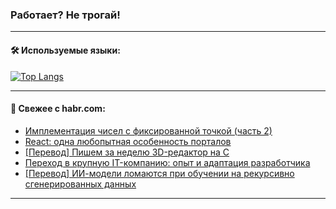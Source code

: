 ### Работает? Не трогай!

---
<!--
#### 🛠️ Technical stack:

![Java](https://img.shields.io/badge/Java-informational?logo=Oracle&style=flat&logoColor=white&color=FF4500)
![Kotlin](https://img.shields.io/badge/Kotlin-informational?logo=Kotlin&style=flat&logoColor=white&color=774D97)
![TS](https://img.shields.io/badge/TypeScript-informational?logo=typeScript&style=flat&logoColor=black&color=017acc)
![Python](https://img.shields.io/badge/Python-informational?logo=Python&style=flat&logoColor=black&color=ffdd54) <br>
![Spring](https://img.shields.io/badge/Spring-informational?logo=Spring&style=flat&logoColor=white&color=6DB33F) 
![SpringBoot](https://img.shields.io/badge/SpringBoot-informational?logo=SpringBoot&style=flat&logoColor=white&color=6DB33F)
![Nest](https://img.shields.io/badge/NestJS-informational?logo=NestJS&style=flat&logoColor=white&color=E0234E) 
![NodeJS](https://img.shields.io/badge/NodeJS-informational?logo=node.js&style=flat&logoColor=white&color=70A760)<br>
![PostgreSQL](https://img.shields.io/badge/PostgreSQL-informational?logo=PostgreSQL&style=flat&logoColor=white&color=DAA520)
![MongoDB](https://img.shields.io/badge/MongoDB-informational?logo=MongoDB&style=flat&logoColor=white&color=870000)
![Apache](https://img.shields.io/badge/Apache-informational?logo=apache&style=flat&logoColor=white&color=f74e28)

___ 
-->

#### 🛠️ Используемые языки:

[![Top Langs](https://github-readme-stats-u2qms2cxw-advtsettinggmailcoms-projects.vercel.app/api/top-langs/?username=zloylis&langs_count=10&hide_title=true&title_color=e6edf3&size_weight=0.5&count_weight=0.5&layout=compact&hide_progress=true&hide_border=true&theme=dracula)](https://github.com/zloylis)

<!---


####  :octocat:&nbsp;&nbsp; Статистика:

![GitHub stats](https://github-readme-stats-u2qms2cxw-advtsettinggmailcoms-projects.vercel.app/api?username=zloylis&show_icons=true&hide_border=true&theme=dracula&title_color=e6edf3&include_all_commits=true&count_private=true&hide_rank=false&hide_title=true&rank_icon=github)
-->
---

#### 💬 Свежее с habr.com:

<!-- BLOG-POST-LIST:START -->
- [Имплементация чисел с фиксированной точкой &lpar;часть 2&rpar;](https://habr.com/ru/articles/832258/?utm_source=habrahabr&utm_medium=rss&utm_campaign=832258)
- [React: одна любопытная особенность порталов](https://habr.com/ru/companies/timeweb/articles/828816/?utm_source=habrahabr&utm_medium=rss&utm_campaign=828816)
- [[Перевод] Пишем за неделю 3D-редактор на C](https://habr.com/ru/companies/ruvds/articles/832168/?utm_source=habrahabr&utm_medium=rss&utm_campaign=832168)
- [Переход в крупную IT-компанию: опыт и адаптация разработчика](https://habr.com/ru/articles/832246/?utm_source=habrahabr&utm_medium=rss&utm_campaign=832246)
- [[Перевод] ИИ-модели ломаются при обучении на рекурсивно сгенерированных данных](https://habr.com/ru/companies/bothub/articles/832216/?utm_source=habrahabr&utm_medium=rss&utm_campaign=832216)
<!-- BLOG-POST-LIST:END -->

---
